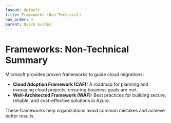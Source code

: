 ```yaml
---
layout: default
title: Frameworks (Non-Technical)
nav_order: 4
parent: Quick Guides
---
```


# Frameworks: Non-Technical Summary

Microsoft provides proven frameworks to guide cloud migrations:

- **Cloud Adoption Framework (CAF):** A roadmap for planning and managing cloud projects, ensuring business goals are met.
- **Well-Architected Framework (WAF):** Best practices for building secure, reliable, and cost-effective solutions in Azure.

These frameworks help organizations avoid common mistakes and achieve better results.

